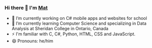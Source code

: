 ### Hi there 👋 I'm [Mat](https://matni.software)

- 🔭 I’m currently working on C# mobile apps and websites for school
- 🌱 I’m currently learning Computer Science and specializing in Data Analysis at Sheridan College in Ontario, Canada
- ⚡ I'm familiar with C, C#, Python, HTML, CSS and JavaScript. 
- 😄 Pronouns: he/him
<!-- 📫 How to reach me: [Telegram](t.me/Kurotsun) or Discord -->
<!--
**Kurotsun/Kurotsun** is a ✨ _special_ ✨ repository because its `README.md` (this file) appears on your GitHub profile.

Here are some ideas to get you started:


-->
